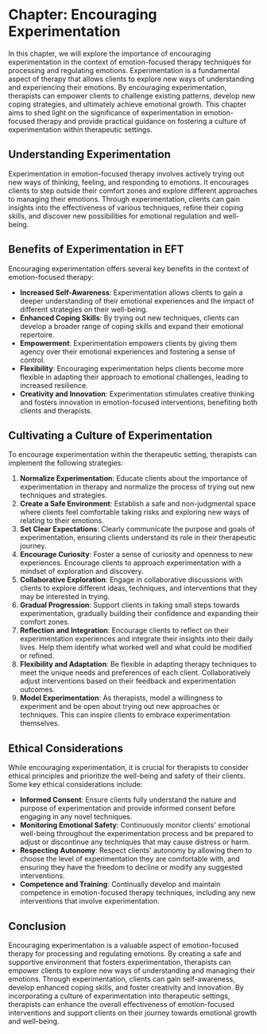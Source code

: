 Chapter: Encouraging Experimentation
====================================

In this chapter, we will explore the importance of encouraging experimentation in the context of emotion-focused therapy techniques for processing and regulating emotions. Experimentation is a fundamental aspect of therapy that allows clients to explore new ways of understanding and experiencing their emotions. By encouraging experimentation, therapists can empower clients to challenge existing patterns, develop new coping strategies, and ultimately achieve emotional growth. This chapter aims to shed light on the significance of experimentation in emotion-focused therapy and provide practical guidance on fostering a culture of experimentation within therapeutic settings.

Understanding Experimentation
-----------------------------

Experimentation in emotion-focused therapy involves actively trying out new ways of thinking, feeling, and responding to emotions. It encourages clients to step outside their comfort zones and explore different approaches to managing their emotions. Through experimentation, clients can gain insights into the effectiveness of various techniques, refine their coping skills, and discover new possibilities for emotional regulation and well-being.

Benefits of Experimentation in EFT
----------------------------------

Encouraging experimentation offers several key benefits in the context of emotion-focused therapy:

* **Increased Self-Awareness**: Experimentation allows clients to gain a deeper understanding of their emotional experiences and the impact of different strategies on their well-being.
* **Enhanced Coping Skills**: By trying out new techniques, clients can develop a broader range of coping skills and expand their emotional repertoire.
* **Empowerment**: Experimentation empowers clients by giving them agency over their emotional experiences and fostering a sense of control.
* **Flexibility**: Encouraging experimentation helps clients become more flexible in adapting their approach to emotional challenges, leading to increased resilience.
* **Creativity and Innovation**: Experimentation stimulates creative thinking and fosters innovation in emotion-focused interventions, benefiting both clients and therapists.

Cultivating a Culture of Experimentation
----------------------------------------

To encourage experimentation within the therapeutic setting, therapists can implement the following strategies:

1. **Normalize Experimentation**: Educate clients about the importance of experimentation in therapy and normalize the process of trying out new techniques and strategies.
2. **Create a Safe Environment**: Establish a safe and non-judgmental space where clients feel comfortable taking risks and exploring new ways of relating to their emotions.
3. **Set Clear Expectations**: Clearly communicate the purpose and goals of experimentation, ensuring clients understand its role in their therapeutic journey.
4. **Encourage Curiosity**: Foster a sense of curiosity and openness to new experiences. Encourage clients to approach experimentation with a mindset of exploration and discovery.
5. **Collaborative Exploration**: Engage in collaborative discussions with clients to explore different ideas, techniques, and interventions that they may be interested in trying.
6. **Gradual Progression**: Support clients in taking small steps towards experimentation, gradually building their confidence and expanding their comfort zones.
7. **Reflection and Integration**: Encourage clients to reflect on their experimentation experiences and integrate their insights into their daily lives. Help them identify what worked well and what could be modified or refined.
8. **Flexibility and Adaptation**: Be flexible in adapting therapy techniques to meet the unique needs and preferences of each client. Collaboratively adjust interventions based on their feedback and experimentation outcomes.
9. **Model Experimentation**: As therapists, model a willingness to experiment and be open about trying out new approaches or techniques. This can inspire clients to embrace experimentation themselves.

Ethical Considerations
----------------------

While encouraging experimentation, it is crucial for therapists to consider ethical principles and prioritize the well-being and safety of their clients. Some key ethical considerations include:

* **Informed Consent**: Ensure clients fully understand the nature and purpose of experimentation and provide informed consent before engaging in any novel techniques.
* **Monitoring Emotional Safety**: Continuously monitor clients' emotional well-being throughout the experimentation process and be prepared to adjust or discontinue any techniques that may cause distress or harm.
* **Respecting Autonomy**: Respect clients' autonomy by allowing them to choose the level of experimentation they are comfortable with, and ensuring they have the freedom to decline or modify any suggested interventions.
* **Competence and Training**: Continually develop and maintain competence in emotion-focused therapy techniques, including any new interventions that involve experimentation.

Conclusion
----------

Encouraging experimentation is a valuable aspect of emotion-focused therapy for processing and regulating emotions. By creating a safe and supportive environment that fosters experimentation, therapists can empower clients to explore new ways of understanding and managing their emotions. Through experimentation, clients can gain self-awareness, develop enhanced coping skills, and foster creativity and innovation. By incorporating a culture of experimentation into therapeutic settings, therapists can enhance the overall effectiveness of emotion-focused interventions and support clients on their journey towards emotional growth and well-being.
